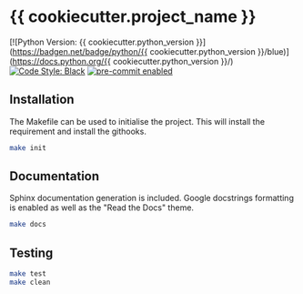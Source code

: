 # {{ cookiecutter.project_name }}

[![Python Version: {{ cookiecutter.python_version }}](https://badgen.net/badge/python/{{ cookiecutter.python_version }}/blue)](https://docs.python.org/{{
cookiecutter.python_version }}/)
[![Code Style: Black](https://badgen.net/badge/code%20style/black/black)](https://github.com/ambv/black)
[![pre-commit enabled][pre-commit badge]][pre-commit project]

[pre-commit badge]: https://img.shields.io/badge/pre--commit-enabled-brightgreen?logo=pre-commit&logoColor=white
[pre-commit project]: https://pre-commit.com/
## Installation

The Makefile can be used to initialise the project. This will install the requirement and install the githooks.

```bash
make init
```

## Documentation

Sphinx documentation generation is included. Google docstrings formatting is enabled as well as the "Read the Docs"
theme.

```bash
make docs
```

## Testing

```bash
make test
make clean
```
<!-- github-only -->